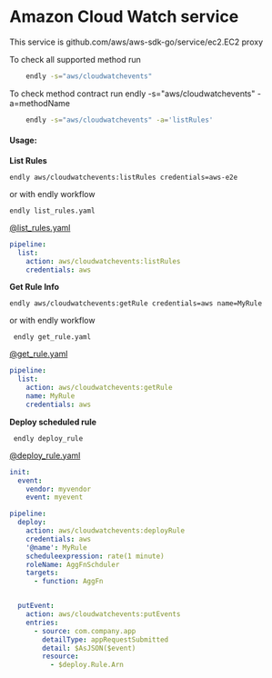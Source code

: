 # Amazon Cloud Watch service

This service is github.com/aws/aws-sdk-go/service/ec2.EC2 proxy 

To check all supported method run
```bash
    endly -s="aws/cloudwatchevents"
```

To check method contract run endly -s="aws/cloudwatchevents" -a=methodName
```bash
    endly -s="aws/cloudwatchevents" -a='listRules'
```

#### Usage:

**List Rules**

```endly aws/cloudwatchevents:listRules credentials=aws-e2e```

or with endly workflow

```endly list_rules.yaml```

[@list_rules.yaml](usage/list_rules.yaml)
```yaml
pipeline:
  list:
    action: aws/cloudwatchevents:listRules
    credentials: aws
```

**Get Rule Info**

```endly aws/cloudwatchevents:getRule credentials=aws name=MyRule```

or with endly workflow

``` endly get_rule.yaml```

[@get_rule.yaml](usage/get_rule.yaml)

```yaml
pipeline:
  list:
    action: aws/cloudwatchevents:getRule
    name: MyRule
    credentials: aws
```

**Deploy scheduled rule**

``` endly deploy_rule```

[@deploy_rule.yaml](usage/deploy_rule.yaml)
```yaml
init:
  event:
    vendor: myvendor
    event: myevent

pipeline:
  deploy:
    action: aws/cloudwatchevents:deployRule
    credentials: aws
    '@name': MyRule
    scheduleexpression: rate(1 minute)
    roleName: AggFnSchduler
    targets:
      - function: AggFn


  putEvent:
    action: aws/cloudwatchevents:putEvents
    entries:
      - source: com.company.app
        detailType: appRequestSubmitted
        detail: $AsJSON($event)
        resource:
          - $deploy.Rule.Arn
```